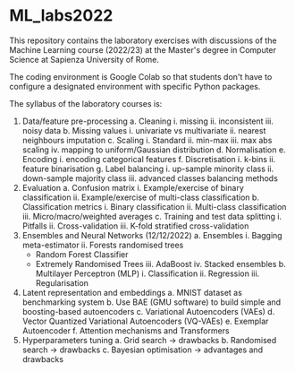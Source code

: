 # ML_labs2022
This repository contains the laboratory exercises with discussions of the Machine Learning course (2022/23) at the Master's degree in Computer Science at Sapienza University of Rome.

The coding environment is Google Colab so that students don't have to configure a designated environment with specific Python packages.

The syllabus of the laboratory courses is:

1)	Data/feature pre-processing
   a.	Cleaning 
    i.	missing
    ii.	inconsistent
    iii.	noisy data 
  b.	Missing values
    i.	univariate vs multivariate
    ii.	nearest neighbours imputation
  c.	Scaling
    i.	Standard
    ii.	min-max
    iii.	max abs scaling
    iv.	mapping to uniform/Gaussian distribution
  d.	Normalisation
  e.	Encoding
    i.	encoding categorical features
  f.	Discretisation
    i.	k-bins 
    ii.	feature binarisation
  g.	Label balancing 
    i.	up-sample minority class
    ii.	down-sample majority class
    iii.	advanced classes balancing methods
2)	Evaluation
  a.	Confusion matrix
    i.	Example/exercise of binary classification
    ii.	Example/exercise of multi-class classification
  b.	Classification metrics
    i.	Binary classification
    ii.	Multi-class classification
    iii.	Micro/macro/weighted averages
  c.	Training and test data splitting
    i.	Pitfalls
    ii.	Cross-validation
    iii.	K-fold stratified cross-validation
3)	Ensembles and Neural Networks (12/12/2022)
  a.	Ensembles
    i.	Bagging meta-estimator
    ii.	Forests randomised trees
      -	Random Forest Classifier
      -	Extremely Randomised Trees
    iii.	AdaBoost
    iv.	Stacked ensembles
  b.	Multilayer Perceptron (MLP)
    i.	Classification
    ii.	Regression
    iii.	Regularisation
4)	Latent representation and embeddings
  a.	MNIST dataset as benchmarking system
  b.	Use BAE (GMU software) to build simple and boosting-based autoencoders
  c.	Variational Autoencoders (VAEs)
  d.	Vector Quantized Variational Autoencoders (VQ-VAEs)
  e.	Exemplar Autoencoder
  f.	Attention mechanisms and Transformers
5)	Hyperparameters tuning
  a.	Grid search -> drawbacks
  b.	Randomised search -> drawbacks
  c.	Bayesian optimisation -> advantages and drawbacks

